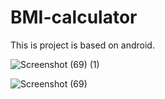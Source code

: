 # BMI-calculator
This is project is based on android.

![Screenshot (69) (1)](https://user-images.githubusercontent.com/64729096/193494239-d5af044a-740c-48c7-b127-e2b56a59d4a3.png)





![Screenshot (69)](https://user-images.githubusercontent.com/64729096/193494291-bd41831c-d59a-42a2-b767-3a3f61073466.png)

